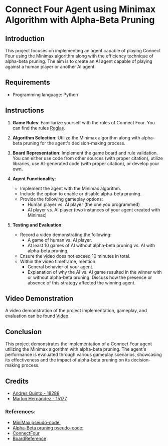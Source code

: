 # Connect Four Agent using Minimax Algorithm with Alpha-Beta Pruning

## Introduction

This project focuses on implementing an agent capable of playing Connect Four using the Minimax algorithm along with the efficiency technique of alpha-beta pruning. The aim is to create an AI agent capable of playing against a human player or another AI agent.

## Requirements

- Programming language: Python

## Instructions

1. **Game Rules**: Familiarize yourself with the rules of Connect Four. You can find the rules [Reglas](https://regentsctr.uni.edu/sites/default/files/games/Games/Connect_Four/Connect_Four_Rules.pdf).

2. **Algorithm Selection**: Utilize the Minimax algorithm along with alpha-beta pruning for the agent's decision-making process.

3. **Board Representation**: Implement the game board and rule validation. You can either use code from other sources (with proper citation), utilize libraries, use AI-generated code (with proper citation), or develop your own.

4. **Agent Functionality**:
   - Implement the agent with the Minimax algorithm.
   - Include the option to enable or disable alpha-beta pruning.
   - Provide the following gameplay options:
     - Human player vs. AI player (the one you programmed)
     - AI player vs. AI player (two instances of your agent created with Minimax)

5. **Testing and Evaluation**:
   - Record a video demonstrating the following:
     - A game of human vs. AI player.
     - At least 10 games of AI without alpha-beta pruning vs. AI with alpha-beta pruning.
   - Ensure the video does not exceed 10 minutes in total.
   - Within the video timeframe, mention:
     - General behavior of your agent.
     - Explanation of why the AI vs. AI game resulted in the winner with or without alpha-beta pruning. Discuss how the presence or absence of this strategy affected the winning agent.

## Video Demonstration

A video demonstration of the project implementation, gameplay, and evaluation can be found [Video](https://youtu.be/rUCwaak3Ljs).

## Conclusion

This project demonstrates the implementation of a Connect Four agent utilizing the Minimax algorithm with alpha-beta pruning. The agent's performance is evaluated through various gameplay scenarios, showcasing its effectiveness and the impact of alpha-beta pruning on its decision-making process.

## Credits

- [Andres Quinto - 18288](https://github.com/AndresQuinto5)
- [Marlon Hernández - 15177](https://github.com/ivanhez)

### References:

- [MiniMax pseudo-code:](https://es.wikipedia.org/wiki/Minimax)  
- [Alpha-Beta pruning pseudo-code:](https://es.wikipedia.org/wiki/Poda_alfa-beta)  
- [ConnectFour](https://www.askpython.com/python/examples/connect-four-game)  
- [BoardReference](https://oscarnieves100.medium.com/programming-a-connect-4-game-on-python-f0e787a3a0cf)  
